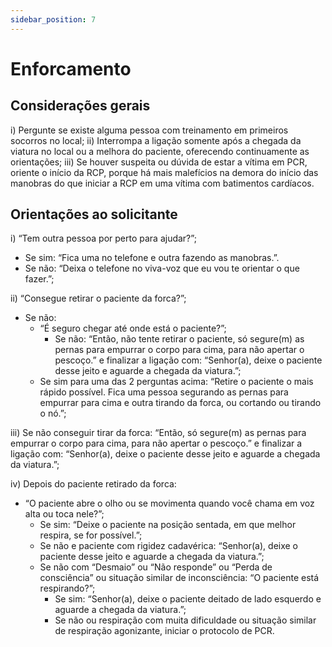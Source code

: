 ```yaml
---
sidebar_position: 7
---
```


# Enforcamento

## Considerações gerais

i) Pergunte se existe alguma pessoa com treinamento em primeiros socorros no local;
ii) Interrompa a ligação somente após a chegada da viatura no local ou a melhora do paciente, oferecendo continuamente as orientações;
iii) Se houver suspeita ou dúvida de estar a vítima em PCR, oriente o início da RCP, porque há mais malefícios na demora do início das manobras do que iniciar a RCP em uma vítima com batimentos cardíacos.

## Orientações ao solicitante

i) “Tem outra pessoa por perto para ajudar?”;
   - Se sim: “Fica uma no telefone e outra fazendo as manobras.”.
   - Se não: “Deixa o telefone no viva-voz que eu vou te orientar o que fazer.”;

ii) “Consegue retirar o paciente da forca?”;
   - Se não: 
     - “É seguro chegar até onde está o paciente?”;
       - Se não: “Então, não tente retirar o paciente, só segure(m) as pernas para empurrar o corpo para cima, para não apertar o pescoço.” e finalizar a ligação com: “Senhor(a), deixe o paciente desse jeito e aguarde a chegada da viatura.”;
     - Se sim para uma das 2 perguntas acima: “Retire o paciente o mais rápido possível. Fica uma pessoa segurando as pernas para empurrar para cima e outra tirando da forca, ou cortando ou tirando o nó.”;

iii) Se não conseguir tirar da forca: “Então, só segure(m) as pernas para empurrar o corpo para cima, para não apertar o pescoço.” e finalizar a ligação com: “Senhor(a), deixe o paciente desse jeito e aguarde a chegada da viatura.”;

iv) Depois do paciente retirado da forca:
   - “O paciente abre o olho ou se movimenta quando você chama em voz alta ou toca nele?”;
     - Se sim: “Deixe o paciente na posição sentada, em que melhor respira, se for possível.”;
     - Se não e paciente com rigidez cadavérica: “Senhor(a), deixe o paciente desse jeito e aguarde a chegada da viatura.”;
     - Se não com “Desmaio” ou “Não responde” ou “Perda de consciência” ou situação similar de inconsciência: “O paciente está respirando?”;
       - Se sim: “Senhor(a), deixe o paciente deitado de lado esquerdo e aguarde a chegada da viatura.”;
       - Se não ou respiração com muita dificuldade ou situação similar de respiração agonizante, iniciar o protocolo de PCR.
